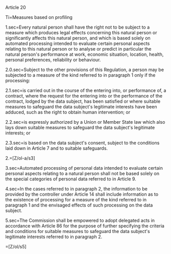 Article 20

Ti=Measures based on profiling

1.sec=Every natural person shall have the right not to be subject to a measure which produces legal effects concerning this natural person or significantly affects this natural person, and which is based solely on automated processing intended to evaluate certain personal aspects relating to this natural person or to analyse or predict in particular the natural person's performance at work, economic situation, location, health, personal preferences, reliability or behaviour.

2.0.sec=Subject to the other provisions of this Regulation, a person may be subjected to a measure of the kind referred to in paragraph 1 only if the processing:

2.1.sec=is carried out in the course of the entering into, or performance of, a contract, where the request for the entering into or the performance of the contract, lodged by the data subject, has been satisfied or where suitable measures to safeguard the data subject's legitimate interests have been adduced, such as the right to obtain human intervention; or

2.2.sec=is expressly authorized by a Union or Member State law which also lays down suitable measures to safeguard the data subject's legitimate interests; or

2.3.sec=is based on the data subject's consent, subject to the conditions laid down in Article 7 and to suitable safeguards.

2.=[Z/ol-a/s3]

3.sec=Automated processing of personal data intended to evaluate certain personal aspects relating to a natural person shall not be based solely on the special categories of personal data referred to in Article 9.

4.sec=In the cases referred to in paragraph 2, the information to be provided by the controller under Article 14 shall include information as to the existence of processing for a measure of the kind referred to in paragraph 1 and the envisaged effects of such processing on the data subject.

5.sec=The Commission shall be empowered to adopt delegated acts in accordance with Article 86 for the purpose of further specifying the criteria and conditions for suitable measures to safeguard the data subject's legitimate interests referred to in paragraph 2.

=[Z/ol/s5]